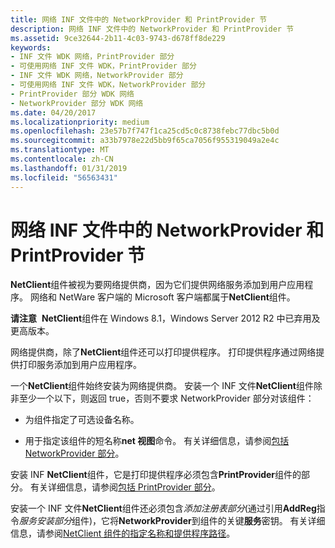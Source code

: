```yaml
---
title: 网络 INF 文件中的 NetworkProvider 和 PrintProvider 节
description: 网络 INF 文件中的 NetworkProvider 和 PrintProvider 节
ms.assetid: 9ce32644-2b11-4c03-9743-d678ff8de229
keywords:
- INF 文件 WDK 网络，PrintProvider 部分
- 可使用网络 INF 文件 WDK，PrintProvider 部分
- INF 文件 WDK 网络，NetworkProvider 部分
- 可使用网络 INF 文件 WDK，NetworkProvider 部分
- PrintProvider 部分 WDK 网络
- NetworkProvider 部分 WDK 网络
ms.date: 04/20/2017
ms.localizationpriority: medium
ms.openlocfilehash: 23e57b7f747f1ca25cd5c0c8738febc77dbc5b0d
ms.sourcegitcommit: a33b7978e22d5bb9f65ca7056f955319049a2e4c
ms.translationtype: MT
ms.contentlocale: zh-CN
ms.lasthandoff: 01/31/2019
ms.locfileid: "56563431"
---
```

# <a name="networkprovider-and-printprovider-sections-in-a-network-inf-file"></a>网络 INF 文件中的 NetworkProvider 和 PrintProvider 节





**NetClient**组件被视为要网络提供商，因为它们提供网络服务添加到用户应用程序。 网络和 NetWare 客户端的 Microsoft 客户端都属于**NetClient**组件。

**请注意**  **NetClient**组件在 Windows 8.1，Windows Server 2012 R2 中已弃用及更高版本。

 

网络提供商，除了**NetClient**组件还可以打印提供程序。 打印提供程序通过网络提供打印服务添加到用户应用程序。

一个**NetClient**组件始终安装为网络提供商。 安装一个 INF 文件**NetClient**组件除非至少一个以下，则返回 true，否则不要求 NetworkProvider 部分对该组件：

-   为组件指定了可选设备名称。

-   用于指定该组件的短名称**net 视图**命令。 有关详细信息，请参阅[包括 NetworkProvider 部分](including-a-networkprovider-section.md)。

安装 INF **NetClient**组件，它是打印提供程序必须包含**PrintProvider**组件的部分。 有关详细信息，请参阅[包括 PrintProvider 部分](including-a-printprovider-section.md)。

安装一个 INF 文件**NetClient**组件还必须包含*添加注册表部分*(通过引用**AddReg**指令*服务安装部分*组件)，它将**NetworkProvider**到组件的关键**服务**密钥。 有关详细信息，请参阅[NetClient 组件的指定名称和提供程序路径](specifying-the-name-and-provider-path-for-a-netclient-component.md)。

 

 





